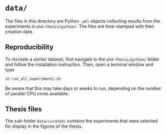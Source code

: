 # `data/`

The files in this directory are Python `.pkl` objects collecting results from the experiments in `phd-thesis/python/`. The files are time-stamped with their creation date. 


## Reproducibility

To recreate a similar dataset, first navigate to the `phd-thesis/python/` folder and follow the installation instruction. Then, open a terminal window and type

```bash
sh run_all_experiments.sh
```
Be aware that this may take days or weeks to run, depending on the number of parallel CPU cores available.


## Thesis files

The sub-folder `data/curated/` contains the experiments that were selected for display in the figures of the thesis.
